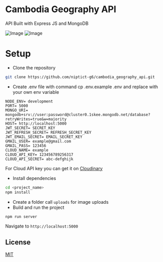 # Cambodia Geography API
API Built with Express JS and MongoDB

![Image](https://res.cloudinary.com/khaysing/image/upload/v1632366544/photo%20gallery/chffuwtyag3gdoxcii5q.jpg)
![Image](https://res.cloudinary.com/khaysing/image/upload/v1632366862/photo%20gallery/adfcxlibc9jctmofumq6.jpg)

# Setup
* Clone the repository
```bash
git clone https://github.com/niptict-g6/cambodia_geography_api.git
```
* Create .env file with command cp .env.example .env and replace with your own env variable
```
NODE_ENV= development
PORT= 5000
MONGO_URI= mongodb+srv://user:password@cluster0.1skee.mongodb.net/database?retryWrites=true&w=majority
HOST= http://localhost:5000
JWT_SECRET= SECRET_KEY
JWT_REFRESH_SECRET= REFRESH_SECRET_KEY
JWT_EMAIL_SECRET= EMAIL_SECRET_KEY
GMAIL_USER= example@gmail.com
GMAIL_PASS= 123456
CLOUD_NAME= example 
CLOUD_API_KEY= 123456789256317
CLOUD_API_SECRET= abc-defghijk
```
For Cloud API key you can get it on [Cloudinary](https://cloudinary.com/)
* Install dependencies
```bash
cd <project_name>
npm install
```
* Create a folder call `uploads` for image uploads 
* Build and run the project
 ```bash
npm run server
```
Navigate to `http://localhost:5000`

## License
[MIT](https://choosealicense.com/licenses/mit/)
